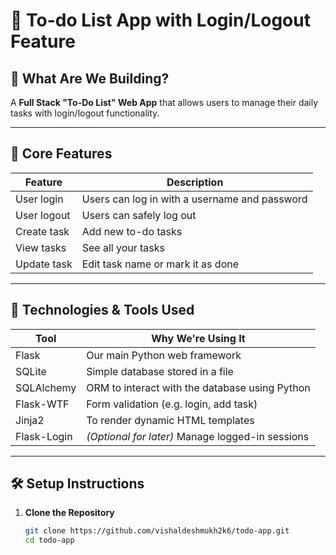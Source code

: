 # 📝 To-do List App with Login/Logout Feature

## 🚀 What Are We Building?

A **Full Stack "To-Do List" Web App** that allows users to manage their daily tasks with login/logout functionality.

---


## 🔑 Core Features

| Feature       | Description                                      |
|---------------|--------------------------------------------------|
| User login    | Users can log in with a username and password    |
| User logout   | Users can safely log out                         |
| Create task   | Add new to-do tasks                              |
| View tasks    | See all your tasks                               |
| Update task   | Edit task name or mark it as done                |

---

## 🧰 Technologies & Tools Used

| Tool         | Why We're Using It                                            |
|--------------|----------------------------------------------------------------|
| Flask        | Our main Python web framework                                 |
| SQLite       | Simple database stored in a file                              |
| SQLAlchemy   | ORM to interact with the database using Python                |
| Flask-WTF    | Form validation (e.g. login, add task)                        |
| Jinja2       | To render dynamic HTML templates                              |
| Flask-Login  | *(Optional for later)* Manage logged-in sessions              |

---

## 🛠️ Setup Instructions

1. **Clone the Repository**
   ```bash
   git clone https://github.com/vishaldeshmukh2k6/todo-app.git
   cd todo-app
